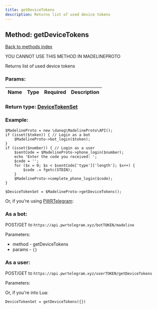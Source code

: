 ```yaml
---
title: getDeviceTokens
description: Returns list of used device tokens
---
```

## Method: getDeviceTokens  
[Back to methods index](index.md)


YOU CANNOT USE THIS METHOD IN MADELINEPROTO


Returns list of used device tokens

### Params:

| Name     |    Type       | Required | Description |
|----------|:-------------:|:--------:|------------:|


### Return type: [DeviceTokenSet](../types/DeviceTokenSet.md)

### Example:


```
$MadelineProto = new \danog\MadelineProto\API();
if (isset($token)) { // Login as a bot
    $MadelineProto->bot_login($token);
}
if (isset($number)) { // Login as a user
    $sentCode = $MadelineProto->phone_login($number);
    echo 'Enter the code you received: ';
    $code = '';
    for ($x = 0; $x < $sentCode['type']['length']; $x++) {
        $code .= fgetc(STDIN);
    }
    $MadelineProto->complete_phone_login($code);
}

$DeviceTokenSet = $MadelineProto->getDeviceTokens();
```

Or, if you're using [PWRTelegram](https://pwrtelegram.xyz):

### As a bot:

POST/GET to `https://api.pwrtelegram.xyz/botTOKEN/madeline`

Parameters:

* method - getDeviceTokens
* params - `{}`



### As a user:

POST/GET to `https://api.pwrtelegram.xyz/userTOKEN/getDeviceTokens`

Parameters:




Or, if you're into Lua:

```
DeviceTokenSet = getDeviceTokens({})
```

